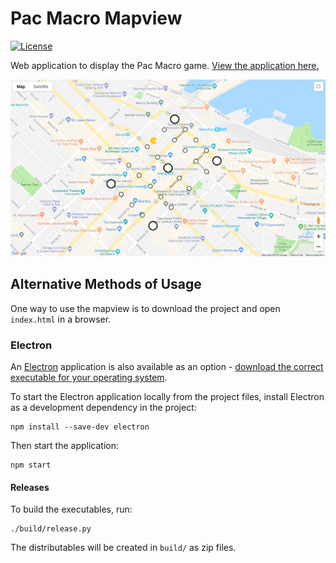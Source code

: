 # Pac Macro Mapview

[![License](https://img.shields.io/github/license/mashape/apistatus.svg?maxAge=2592000)](https://github.com/pacmacro/pacmacro.github.io/blob/master/LICENSE)

Web application to display the Pac Macro game. [View the application here.](http://www.sfu.ca/~jyl52/pac-macro)

![Screenshot](readme-img/screenshot.png)

## Alternative Methods of Usage

One way to use the mapview is to download the project and open `index.html` in a browser.

### Electron

An [Electron](https://electronjs.org) application is also available as an option - [download the correct executable for your operating system](https://github.com/pacmacro/pacmacro.github.io/releases).

To start the Electron application locally from the project files, install Electron as a development dependency in the project:
```
npm install --save-dev electron
```

Then start the application:
```
npm start
```

#### Releases

To build the executables, run:
```
./build/release.py
```

The distributables will be created in `build/` as zip files.